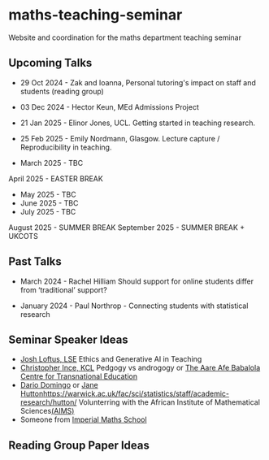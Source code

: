 # maths-teaching-seminar
Website and coordination for the maths department teaching seminar


## Upcoming Talks 

- 29 Oct 2024 - Zak and Ioanna, Personal tutoring's impact on staff and students (reading group)
- 03 Dec 2024 - Hector Keun, MEd Admissions Project

- 21 Jan 2025 - Elinor Jones, UCL. Getting started in teaching research.
- 25 Feb 2025 - Emily Nordmann, Glasgow. Lecture capture / Reproducibility in teaching.
- March 2025 - TBC

April 2025 - EASTER BREAK 

- May 2025 - TBC
- June 2025 - TBC
- July 2025 - TBC

August 2025 - SUMMER BREAK
September 2025 - SUMMER BREAK + UKCOTS

## Past Talks 

- March 2024 - Rachel Hilliam Should support for online students differ from ‘traditional’ support?

<!--
Universities use a variety of ways to support their students and enhance their student experience. During covid it was often the support outside of traditional teaching sessions which were difficult for many places to replicate. The Open University, has over 50 year experience of teaching and supporting students who learn online and at a distance. In particular the School of Mathematics and Statistics has for many years provided innovative ways of supporting students outside the ‘classroom’ environment was therefore well prepared to support students during the COVID-19 pandemic.
This talk will outline some of the forms of support which are offered to students in the School of Mathematics and Statistics  such as online forums to help students with module choice and taster resources including diagnostic quizzes for students to self-assess their readiness to study individual modules and receive targeted support. Since 2017, these resources, and more, have been incorporated into a multi-functional student-facing website. The website enables all units, both academic and non-academic, to provide consistent academic, pastoral and social support to students studying mathematics and statistics modules online.  Analysis will be presented on how both staff and students use the site. A particular focus of this talk will explain how the website mirrors the different stages of a student’s journey, providing a one-stop shop for students to self-serve and obtain appropriate support at each point in their own student lifecycle.
--> 

- January 2024 - Paul Northrop - Connecting students with statistical research 

<!--
I describe one of the research-based learning exercises initiated by the Department of Statistical Science at UCL. First-year undergraduate students are put into groups of five or six people and assigned a statistical research paper to read. Their task is to prepare, and submit for formative assessment, a short report that communicates the key themes of the paper to a non-specialist audience. To help them, they conduct a one-hour interview with an author of the paper. We reflect on the experience of running this assessment over the past 9 years. Feedback from students and staff has mostly been very positive, despite the considerable challenges that this type of assessment poses to students at such an early stage of their studies. 
-->

## Seminar Speaker Ideas 

- [Josh Loftus, LSE](https://www.lse.ac.uk/statistics/people/joshua-loftus) Ethics and Generative AI in Teaching
- [Christopher Ince, KCL](https://www.kcl.ac.uk/people/christopher-ince) Pedgogy vs androgogy or [The Aare Afe Babalola Centre for Transnational Education](https://www.kcl.ac.uk/global/afe-babalola-centre)
- [Dario Domingo](https://rss.org.uk/membership/volunteering-and-promoting/volunteer-profile/profiles/dario-domingo/) or [Jane Hutton]()https://warwick.ac.uk/fac/sci/statistics/staff/academic-research/hutton/ Volunterring with the African Institute of Mathematical Sciences[(AIMS)](https://nexteinstein.org/)
- Someone from [Imperial Maths School](https://www.imperialmathsschool.ac.uk/)

## Reading Group Paper Ideas
